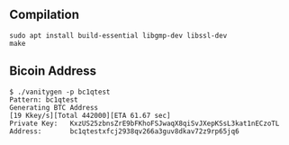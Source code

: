 ## Compilation

```
sudo apt install build-essential libgmp-dev libssl-dev
make
```

## Bicoin Address
```
$ ./vanitygen -p bc1qtest
Pattern: bc1qtest
Generating BTC Address
[19 Kkey/s][Total 442000][ETA 61.67 sec]
Private Key:   KxzUS25zbnsZrE9bFKhoFSJwaqX8qiSvJXepKSsL3kat1nECzoTL
Address:       bc1qtestxfcj2938qv266a3guv8dkav72z9rp65jq6
```

